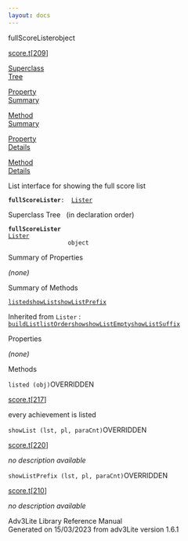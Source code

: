 ```yaml
---
layout: docs
---
```

<span class="title">fullScoreLister</span><span class="type">object</span>

[score.t](../file/score.t.html)\[[209](../source/score.t.html#209)\]

[Superclass  
Tree](#_SuperClassTree_)

[Property  
Summary](#_PropSummary_)

[Method  
Summary](#_MethodSummary_)

[Property  
Details](#_Properties_)

[Method  
Details](#_Methods_)



List interface for showing the full score list

**`fullScoreLister`**` :   `[`Lister`](../object/Lister.html)



<span id="_SuperClassTree_"></span>



<span class="hdln">Superclass Tree</span>   (in declaration order)



**`fullScoreLister`**  
[`Lister`](../object/Lister.html)  
`                 object`  
<span id="_PropSummary_"></span>



<span class="hdln">Summary of Properties</span>  







*(none)* <span id="_MethodSummary_"></span>



<span class="hdln">Summary of Methods</span>  



[`listed`](#listed)[`showList`](#showList)[`showListPrefix`](#showListPrefix)

Inherited from `Lister` :  
[`buildList`](../object/Lister.html#buildList)[`listOrder`](../object/Lister.html#listOrder)[`show`](../object/Lister.html#show)[`showListEmpty`](../object/Lister.html#showListEmpty)[`showListSuffix`](../object/Lister.html#showListSuffix)

<span id="_Properties_"></span>



<span class="hdln">Properties</span>  



*(none)* <span id="_Methods_"></span>



<span class="hdln">Methods</span>  



<span id="listed"></span>

`listed (obj)`<span class="rem">OVERRIDDEN</span>

[score.t](../file/score.t.html)\[[217](../source/score.t.html#217)\]



every achievement is listed



<span id="showList"></span>

`showList (lst, pl, paraCnt)`<span class="rem">OVERRIDDEN</span>

[score.t](../file/score.t.html)\[[220](../source/score.t.html#220)\]



*no description available*



<span id="showListPrefix"></span>

`showListPrefix (lst, pl, paraCnt)`<span class="rem">OVERRIDDEN</span>

[score.t](../file/score.t.html)\[[210](../source/score.t.html#210)\]



*no description available*





Adv3Lite Library Reference Manual  
Generated on 15/03/2023 from adv3Lite version 1.6.1


